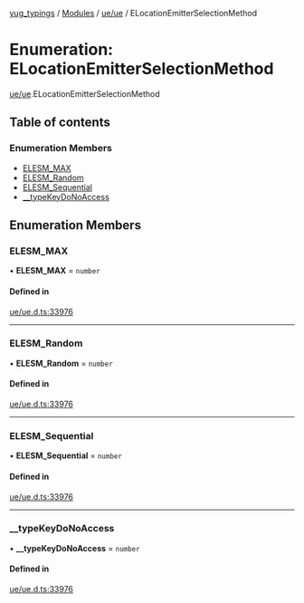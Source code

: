 [yug_typings](../README.md) / [Modules](../modules.md) / [ue/ue](../modules/ue_ue.md) / ELocationEmitterSelectionMethod

# Enumeration: ELocationEmitterSelectionMethod

[ue/ue](../modules/ue_ue.md).ELocationEmitterSelectionMethod

## Table of contents

### Enumeration Members

- [ELESM\_MAX](ue_ue.ELocationEmitterSelectionMethod.md#elesm_max)
- [ELESM\_Random](ue_ue.ELocationEmitterSelectionMethod.md#elesm_random)
- [ELESM\_Sequential](ue_ue.ELocationEmitterSelectionMethod.md#elesm_sequential)
- [\_\_typeKeyDoNoAccess](ue_ue.ELocationEmitterSelectionMethod.md#__typekeydonoaccess)

## Enumeration Members

### ELESM\_MAX

• **ELESM\_MAX** = `number`

#### Defined in

[ue/ue.d.ts:33976](https://github.com/YugMetaverse/yug_typings/blob/25cad34/ue/ue.d.ts#L33976)

___

### ELESM\_Random

• **ELESM\_Random** = `number`

#### Defined in

[ue/ue.d.ts:33976](https://github.com/YugMetaverse/yug_typings/blob/25cad34/ue/ue.d.ts#L33976)

___

### ELESM\_Sequential

• **ELESM\_Sequential** = `number`

#### Defined in

[ue/ue.d.ts:33976](https://github.com/YugMetaverse/yug_typings/blob/25cad34/ue/ue.d.ts#L33976)

___

### \_\_typeKeyDoNoAccess

• **\_\_typeKeyDoNoAccess** = `number`

#### Defined in

[ue/ue.d.ts:33976](https://github.com/YugMetaverse/yug_typings/blob/25cad34/ue/ue.d.ts#L33976)
